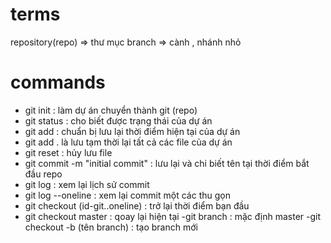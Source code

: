 # terms
repository(repo) => thư mục
branch  => cành , nhánh nhỏ
# commands
- git init : làm dự  án chuyển thành git (repo)
- git status : cho biết được trạng thái của dự án
- git add : chuẩn bị lưu lại thời điểm hiện tại của dự án
- git add . là lưu tạm thời lại tất cả các file của dự án
- git reset : hủy lưu file 
- git commit -m "initial commit" : lưu lại và chi biết tên tại thời điểm bắt đầu repo
- git log : xem lại lịch sử commit
- git log --oneline : xem lại commit một các thu gọn
- git checkout (id-git..oneline)          : trở lại thời điểm bạn đầu
- git checkout master : qoay lại hiện tại
-git branch : mặc định master
-git checkout -b (tên branch) : tạo branch mới